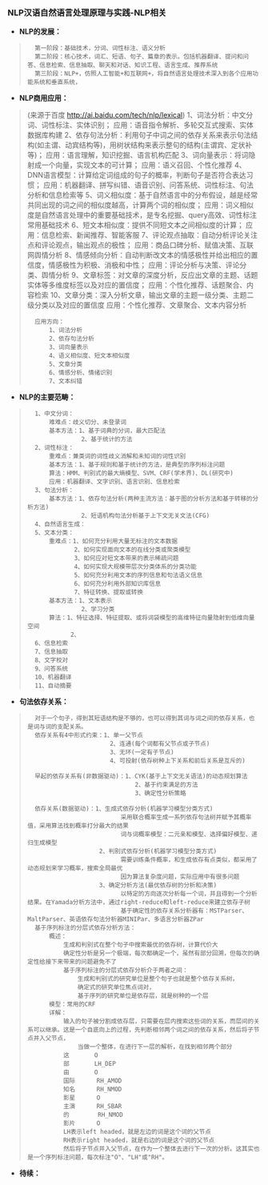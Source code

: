 ### NLP汉语自然语言处理原理与实践-NLP相关
- **NLP的发展：**
>       第一阶段：基础技术，分词、词性标注、语义分析
>       第二阶段：核心技术，词汇、短语、句子、篇章的表示。包括机器翻译、提问和问答、信息检索、信息抽取、聊天和对话、知识工程、语言生成、推荐系统
>       第三阶段：NLP+，仿照人工智能+和互联网+，将自然语言处理技术深入到各个应用功能系统和垂直系统，
>
>

- **NLP商用应用：**
>(来源于百度 http://ai.baidu.com/tech/nlp/lexical)
>       1、词法分析：中文分词、词性标注、实体识别；
>           应用：语音指令解析、多轮交互式搜索、实体数据库构建
>       2、依存句法分析：利用句子中词之间的依存关系来表示句法结构(如主谓、动宾结构等)，用树状结构来表示整句的结构(主谓宾、定状补等)；
>           应用：语言理解，知识挖掘、语言机构匹配
>       3、词向量表示：将词隐射成一个向量，实现文本的可计算；
>           应用：语义召回、个性化推荐
>       4、DNN语言模型：计算给定词组成的句子的概率，判断句子是否符合表达习惯；
>           应用：机器翻译、拼写纠错、语音识别、问答系统、词性标注、句法分析和信息检索等
>       5、词义相似度：基于自然语言中的分布假设，越是经常共同出现的词之间的相似度越高，计算两个词的相似度；
>           应用：词义相似度是自然语言处理中的重要基础技术，是专名挖掘、query高效、词性标注常用基础技术
>       6、短文本相似度：提供不同短文本之间相似度的计算；
>           应用：信息检索、新闻推荐、智能客服
>       7、评论观点抽取：自动分析评论关注点和评论观点，输出观点的极性；
>           应用：商品口碑分析、赋值决策、互联网舆情分析
>       8、情感倾向分析：自动判断改文本的情感极性并给出相应的置信度，情感极性为积极、消极和中性；
>           应用：评论分析与决策、评论分类、舆情分析
>       9、文章标签：对文章的深度分析，反应出文章的主题、话题实体等多维度标签以及对应的置信度；
>           应用：个性化推荐、话题聚合、内容检索
>       10、文章分类：深入分析文章，输出文章的主题一级分类、主题二级分类以及对应的置信度
>           应用：个性化推荐、文章聚合、文本内容分析
>
>       应用方向：
>           1、词法分析
>           2、依存句法分析
>           3、词向量表示
>           4、语义相似度、短文本相似度
>           5、文章分类
>           6、情感分析、情绪识别
>           7、文本纠错
>
>
>

- **NLP的主要范畴：**
>       1、中文分词：
>           难难点：歧义切分、未登录词
>           基本方法：1、基于词典的分词，最大匹配法
>                    2、基于统计的方法
>       2、词性标注：
>           重难点：兼类词的词性歧义消解和未知词的词性识别
>           基本方法：1、基于规则和基于统计的方法，是典型的序列标注问题
>           算法：HMM、判别式的最大熵模型、SVM、CRF(学术界)、DL(研究中)
>           应用：机器翻译、文字识别、语言识别、信息检索
>       3、句法分析：
>           基本方法：1、依存句法分析(两种主流方法：基于图的分析方法和基于转移的分析方法)
>                    2、短语机构句法分析基于上下文无关文法(CFG)
>       4、自然语言生成：
>       5、文本分类：
>           重难点：1、如何充分利用大量无标注的文本数据
>                  2、如何实现面向文本的在线分类或聚类模型
>                  3、如何应对短文本带来的表示稀疏问题
>                  4、如何实现大规模带层次分类体系的分类功能
>                  5、如何充分利用文本的序列信息和句法语义信息
>                  6、如何充分利用外部知识库信息
>                  7、特征转换、提取或转换
>           基本方法：1、文本表示
>                    2、学习分类
>           算法：1、特征选择、特征提取、或将词袋模型的高维特征向量隐射到低维向量空间
>                 2、
>       6、信息检索
>       7、信息抽取
>       8、文字校对
>       9、问答系统
>       10、机器翻译
>       11、自动摘要
>

- **句法依存关系：**
>       对于一个句子，得到其短语结构是不够的，也可以得到其词与词之间的依存关系，也是词与词的支配关系。
>       依存关系有4中形式约束：1、单一父节点
>                            2、连通(每个词都有父节点或子节点)
>                            3、无环(一定有子节点)
>                            4、可投射(依存树种上下关系和前后关系是互斥的)
>
>       早起的依存关系有(非数据驱动)：1、CYK(基于上下文无关语法)的动态规划算法
>                                   2、基于约束满足的方法
>                                   3、确定性分析策略
>
>       依存关系(数据驱动)：1、生成式依存分析(机器学习模型分类方式)
>                               采用联合概率生成一系列依存句法树并赋予其概率值，采用算法找到概率打分最大的结果
>                               词与词概率模型：二元亲和模型、选择偏好模型、递归生成模型
>                         2、判别式依存分析(机器学习模型分类方式)
>                               需要训练条件概率，和生成依存有点类似，都采用了动态规划来学习概率，搜索全局最优
>                               因为算法复杂度问题，实际应用中有很多问题
>                         3、确定分析方法(最优依存树的分析和决策)
>                               以特定的方向逐次分析每一个词，并且得到一个分析结果。在Yamada分析方法中，通过right-reduce和left-reduce来建立依存子树
>                               基于确定性的依存关系分析器有：MSTParser、MaltParser、英语依存句法分析器MINIPar、多语言分析器ZPar
>       基于序列标注的分层式依存分析方法：
>           概述：
>               生成和判别式在整个句子中搜索最优的依存树，计算代价大
>               确定性分析是另一个极端，每次都确定一个，虽然有部分回溯，但每次的确定性给接下来带来的问题避免不了
>               基于序列标注的分层式依存分析介于两者之间：
>                   生成和判别式的研究单位是整个句子也就是整个依存关系树，
>                   确定式的研究单位焦点词对，
>                   基于序列的研究单位是依存层，就是树种的一个层
>           模型：常用的CRF
>           详解：
>               输入的句子被分割成依存层，只需要在层内搜索这些词的关系，而层间的关系可以继承。这是一个自底向上的过程，先判断相邻两个词之间的依存关系，然后将子节点并入父节点，
>                   当做一个整体，在进行下一层的解析，在找到相邻两个部分
>               这       O
>               部       LH_DEP
>               由       O
>               国际      RH_AMOD
>               知名      RH_NMOD
>               影星      O
>               主演      RH_SBAR
>               的        RH_NMOD
>               影片      O
>               LH表示left headed，就是左边的词是这个词的父节点
>               RH表示right headed，就是右边的词是这个词的父节点
>               然后将子节点并入父节点，在作为一个整体去进行下一次的分析。这其实也是一个序列标注问题，每次标注"O"、"LH"或"RH"。
>


- **待续：**
>
>
>
>
>
>
>
>
>
>
>
>
>
>
>

